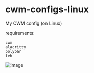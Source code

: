 # cwm-configs-linux
My CWM config (on Linux)

requirements:

```
cwm
alacritty
polybar
feh
```


![image](https://github.com/YisuiDenghua/cwm-configs-linux/assets/102890144/a54ba487-92e0-4491-a5b1-860d7c943b63)
